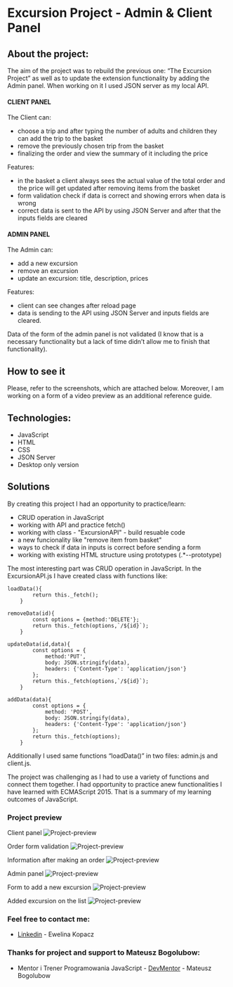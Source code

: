 # Excursion Project - Admin & Client Panel

## About the project:
The aim of the project was to rebuild the previous one: “The Excursion Project” as well as to update the extension functionality by adding the Admin panel. When working on it I used JSON server as my local API.


#### CLIENT PANEL
The Client can:
* choose a trip and after typing the number of adults and children they can add the trip to the basket
* remove the previously chosen trip from the basket
* finalizing the order and view the summary of it including the price


Features:
* in the basket a client always sees the actual value of the total order and the price will get updated after removing items from the basket
* form validation check if data is correct and showing errors when data is wrong
* correct data is sent to the API by using JSON Server and after that the inputs fields are cleared



#### ADMIN PANEL
The Admin can:
* add a new excursion
* remove an excursion
* update an excursion: title, description, prices

Features:
* client can see changes after reload page
* data is sending to the API using JSON Server and inputs fields are cleared.

Data of the form of the admin panel is not validated (I know that is a necessary functionality but a lack of time didn’t allow me to finish that functionality).

## How to see it
Please, refer to the screenshots, which are attached below. Moreover, I am working on a form of a video preview as an additional reference guide.

## Technologies:
* JavaScript
* HTML
* CSS
* JSON Server
* Desktop only version

## Solutions
By creating this project I had an opportunity to practice/learn:
* CRUD operation in JavaScript
* working with API and practice fetch()
* working with class - "ExcursionAPI" -  build resuable code
* a new funcionality like "remove item from basket"
* ways to check if data in inputs is correct before sending a form
* working with existing HTML structure using prototypes (.*--prototype)

The most interesting part was CRUD operation in JavaScript. In the ExcursionAPI.js I have created class with functions like:

```
loadData(){
        return this._fetch();
    }
```

```
removeData(id){
        const options = {method:'DELETE'};
        return this._fetch(options,`/${id}`);
    }
```

```
updateData(id,data){
        const options = {
            method:'PUT',
            body: JSON.stringify(data),
            headers: {'Content-Type': 'application/json'}
        };
        return this._fetch(options,`/${id}`);
    }
```

```
addData(data){
        const options = {
            method: 'POST',
            body: JSON.stringify(data),
            headers: {'Content-Type': 'application/json'}
        };
        return this._fetch(options);
    }

```

Additionally I used same functions “loadData()” in two files: admin.js and client.js.

The project was challenging as I had to use a variety of functions and connect them together. I had opportunity to practice anew functionalities I have learned with ECMAScript 2015. That is a summary of my learning outcomes of JavaScript.

### Project preview
Client panel
![Project-preview](./preview/client-screen1.png)

Order form validation
![Project-preview](./preview/client-screen2.png)

Information after making an order
![Project-preview](./preview/client-screen3.png)

Admin panel
![Project-preview](./preview/admin-screen1.png)

Form to add a new excursion
![Project-preview](./preview/admin-screen2.png)

Added excursion on the list 
![Project-preview](./preview/admin-screen3.png)

### Feel free to contact me:
* [Linkedin](https://www.linkedin.com/in/ewelina-kopacz-929559100/) - Ewelina Kopacz

### Thanks for project and support to Mateusz Bogolubow:
* Mentor i Trener Programowania JavaScript - [DevMentor](https://devmentor.pl/) - Mateusz Bogolubow